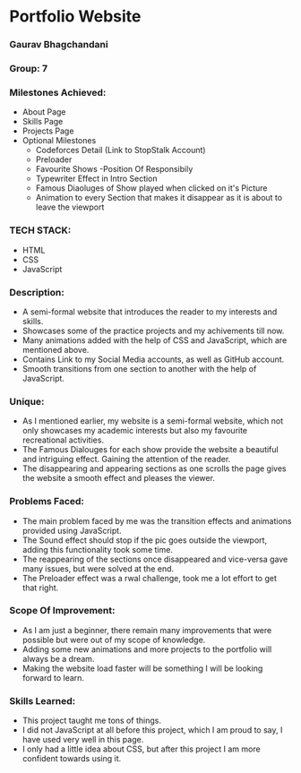 # Portfolio Website 

### Gaurav Bhagchandani
### Group: 7


### Milestones Achieved:
 - About Page
- Skills Page
- Projects Page
- Optional Milestones
    - Codeforces Detail (Link to StopStalk Account)
    - Preloader
    - Favourite Shows
    -Position Of Responsibily
    - Typewriter Effect in Intro Section
    - Famous Diaoluges of Show played when clicked on it's Picture
    - Animation to every Section that makes it disappear as it is about to leave the viewport
 ### TECH STACK:
 - HTML
 - CSS
 - JavaScript
### Description:
- A semi-formal website that introduces the reader to my interests and skills.
- Showcases some of the practice projects and my achivements till now.
- Many animations added with the help of CSS and JavaScript, which are mentioned above.
- Contains Link to my Social Media accounts, as well as GitHub account.
- Smooth transitions from one section to another with the help of JavaScript.
### Unique:
- As I mentioned earlier, my website is a semi-formal website, which not only showcases my academic interests but also my favourite recreational activities.
- The Famous Dialouges for each show provide the website a beautiful and intriguing effect. Gaining the attention of the reader.
- The disappearing and appearing sections as one scrolls the page gives the website a smooth effect and pleases the viewer.
### Problems Faced:
- The main problem faced by me was the transition effects and animations provided using JavaScript.
- The Sound effect should stop if the pic goes outside the viewport, adding this functionality took some time.
- The reappearing of the sections once disappeared and vice-versa gave many issues, but were solved at the end.
- The Preloader effect was a rwal challenge, took me a lot effort to get that right.
### Scope Of Improvement:
- As I am just a beginner, there remain many improvements that were possible but were out of my scope of knowledge.
- Adding some new animations and more projects to the portfolio will always be a dream.
- Making the website load faster will be something I will be looking forward to learn.
### Skills Learned:
- This project taught me tons of things.
- I did not JavaScript at all before this project, which I am proud to say, I have used very well in this page.
- I only had a little idea about CSS, but after this project I am more confident towards using it.
